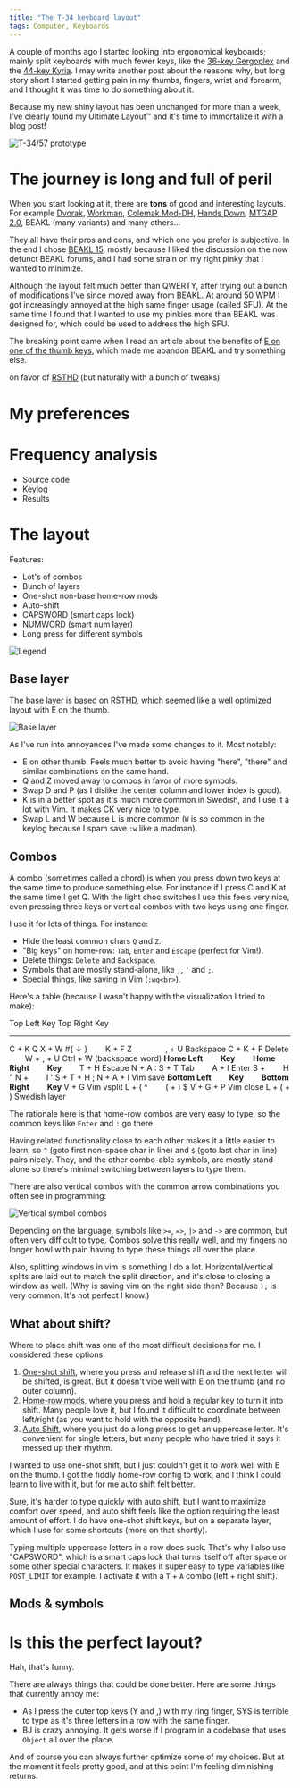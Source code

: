 ```yaml
---
title: "The T-34 keyboard layout"
tags: Computer, Keyboards
---
```


A couple of months ago I started looking into ergonomical keyboards; mainly split keyboards with much fewer keys, like the [36-key Gergoplex][GergoPlex] and the [44-key Kyria][Kyria]. I may write another post about the reasons why, but long story short I started getting pain in my thumbs, fingers, wrist and forearm, and I thought it was time to do something about it.

Because my new shiny layout has been unchanged for more than a week, I've clearly found my Ultimate Layout™ and it's time to immortalize it with a blog post!

![T-34/57 prototype](/images/t-34/T-3457-prototype-side.png)


# The journey is long and full of peril

When you start looking at it, there are **tons** of good and interesting layouts. For example [Dvorak][], [Workman][], [Colemak Mod-DH][], [Hands Down][], [MTGAP 2.0][], BEAKL (many variants) and many others...

They all have their pros and cons, and which one you prefer is subjective.  In the end I chose [BEAKL 15][], mostly because I liked the discussion on the now defunct BEAKL forums, and I had some strain on my right pinky that I wanted to minimize.

Although the layout felt much better than QWERTY, after trying out a bunch of modifications I've since moved away from BEAKL. At around 50 WPM I got increasingly annoyed at the high same finger usage (called SFU). At the same time I found that I wanted to use my pinkies more than BEAKL was designed for, which could be used to address the high SFU.

The breaking point came when I read an article about the benefits of [E on one of the thumb keys][e-thumb], which made me abandon BEAKL and try something else.

on favor of [RSTHD][] (but naturally with a bunch of tweaks).


# My preferences


# Frequency analysis

* Source code
* Keylog
* Results


# The layout

Features:

- Lot's of combos
- Bunch of layers
- One-shot non-base home-row mods 
- Auto-shift
- CAPSWORD (smart caps lock)
- NUMWORD (smart num layer)
- Long press for different symbols

![Legend](/images/kyria/legend.png)

## Base layer

The base layer is based on [RSTHD](https://xsznix.wordpress.com/2016/05/16/introducing-the-rsthd-layout/), which seemed like a well optimized layout with E on the thumb.

![Base layer](/images/kyria/base.png)

As I've run into annoyances I've made some changes to it. Most notably:

- E on other thumb. Feels much better to avoid having "here", "there" and similar combinations on the same hand.
- Q and Z moved away to combos in favor of more symbols.
- Swap D and P (as I dislike the center column and lower index is good).
- K is in a better spot as it's much more common in Swedish, and I use it a lot with Vim. It makes CK very nice to type.
- Swap L and W because L is more common (`W` is so common in the keylog because I spam save `:w` like a madman).

## Combos

A combo (sometimes called a chord) is when you press down two keys at the same time to produce something else. For instance if I press C and K at the same time I get Q. With the light choc switches I use this feels very nice, even pressing three keys or vertical combos with two keys using one finger.

I use it for lots of things. For instance:

- Hide the least common chars `Q` and `Z`.
- "Big keys" on home-row: `Tab`, `Enter` and `Escape` (perfect for Vim!).
- Delete things: `Delete` and `Backspace`.
- Symbols that are mostly stand-alone, like `;`, `'` and `;`.
- Special things, like saving in Vim (`:wq<br>`).

Here's a table (because I wasn't happy with the visualization I tried to make):

Top Left            Key             Top Right           Key
----------          -----           ------------        --------
C + K               Q               X + W               #{ ↓ }
  K + F             Z                   , + U             Backspace
C + K + F           Delete            W + , + U           Ctrl + W (backspace word)
**Home Left**       **Key**         **Home Right**      **Key**
  T + H             Escape          N + A               :
S + T               Tab               A + I             Enter
S +   H             "               N +   I             '
S + T + H           ;               N + A + I           Vim save
**Bottom Left**     **Key**         **Bottom Right**    **Key**
V + G               Vim vsplit      L + (               ^
                                      ( + )             $
V + G + P           Vim close       L + ( + )           Swedish layer

The rationale here is that home-row combos are very easy to type, so the common keys like `Enter` and `:` go there.

Having related functionality close to each other makes it a little easier to learn, so `^` (goto first non-space char in line) and `$` (goto last char in line) pairs nicely. They, and the other combo-able symbols, are mostly stand-alone so there's minimal switching between layers to type them.

There are also vertical combos with the common arrow combinations you often see in programming:

![Vertical symbol combos](/images/kyria/sym-combo.png)

Depending on the language, symbols like `>=`, `=>`, `|>` and `->` are common, but often very difficult to type. Combos solve this really well, and my fingers no longer howl with pain having to type these things all over the place.

Also, splitting windows in vim is something I do a lot. Horizontal/vertical splits are laid out to match the split direction, and it's close to closing a window as well. (Why is saving vim on the right side then? Because `);` is very common. It's not perfect I know.)


## What about shift?

Where to place shift was one of the most difficult decisions for me. I considered these options:

1. [One-shot shift][one-shot], where you press and release shift and the next letter will be shifted, is great. But it doesn't vibe well with E on the thumb (and no outer column).
2. [Home-row mods][home-row], where you press and hold a regular key to turn it into shift. Many people love it, but I found it difficult to coordinate between left/right (as you want to hold with the opposite hand).
3. [Auto Shift][], where you just do a long press to get an uppercase letter. It's convenient for single letters, but many people who have tried it says it messed up their rhythm.

I wanted to use one-shot shift, but I just couldn't get it to work well with E on the thumb. I got the fiddly home-row config to work, and I think I could learn to live with it, but for me auto shift felt better.

Sure, it's harder to type quickly with auto shift, but I want to maximize comfort over speed, and auto shift feels like the option requiring the least amount of effort. I do have one-shot shift keys, but on a separate layer, which I use for some shortcuts (more on that shortly).

Typing multiple uppercase letters in a row does suck. That's why I also use "CAPSWORD", which is a smart caps lock that turns itself off after space or some other special characters. It makes it super easy to type variables like `POST_LIMIT` for example. I activate it with a `T` + `A` combo (left + right shift).


## Mods & symbols


# Is this the perfect layout?

Hah, that's funny.

There are always things that could be done better. Here are some things that currently annoy me:

- As I press the outer top keys (Y and ,) with my ring finger, SYS is terrible to type as it's three letters in a row with the same finger.
- BJ is crazy annoying. It gets worse if I program in a codebase that uses `Object` all over the place.

And of course you can always further optimize some of my choices. But at the moment it feels pretty good, and at this point I'm feeling diminishing returns.

[GergoPlex]: https://www.gboards.ca/product/gergoplex "GergoPlex"
[Kyria]: https://splitkb.com/products/kyria-pcb-kit "Kyria PCB Kit"
[Colemak Mod-DH]: https://colemakmods.github.io/mod-dh/
[MTGAP 2.0]: https://mathematicalmulticore.wordpress.com/2010/06/21/mtgaps-keyboard-layout-2-0/
[Hands Down]: https://sites.google.com/alanreiser.com/handsdown
[Dvorak]: https://en.wikipedia.org/wiki/Dvorak_keyboard_layout
[Workman]: https://workmanlayout.org/
[BEAKL 15]: https://deskthority.net/wiki/BEAKL#BEAKL_15
[e-thumb]: https://precondition.github.io/pressing-e-with-the-thumb
[beakl wi]: http://thedarnedestthing.com/beakl%20wi
[RSTHD]: https://xsznix.wordpress.com/2016/05/16/introducing-the-rsthd-layout/
[daily beakl]: http://thedarnedestthing.com/daily%20beakl
[Auto Shift]: https://docs.qmk.fm/#/feature_auto_shift
[home-row]: https://precondition.github.io/home-row-mods
[one-shot]: https://docs.qmk.fm/#/one_shot_keys

